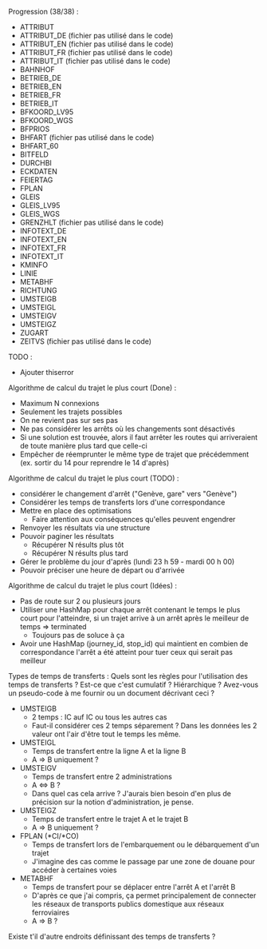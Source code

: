 Progression (38/38) :
* ATTRIBUT
* ATTRIBUT_DE (fichier pas utilisé dans le code)
* ATTRIBUT_EN (fichier pas utilisé dans le code)
* ATTRIBUT_FR (fichier pas utilisé dans le code)
* ATTRIBUT_IT (fichier pas utilisé dans le code)
* BAHNHOF
* BETRIEB_DE
* BETRIEB_EN
* BETRIEB_FR
* BETRIEB_IT
* BFKOORD_LV95
* BFKOORD_WGS
* BFPRIOS
* BHFART (fichier pas utilisé dans le code)
* BHFART_60
* BITFELD
* DURCHBI
* ECKDATEN
* FEIERTAG
* FPLAN
* GLEIS
* GLEIS_LV95
* GLEIS_WGS
* GRENZHLT (fichier pas utilisé dans le code)
* INFOTEXT_DE
* INFOTEXT_EN
* INFOTEXT_FR
* INFOTEXT_IT
* KMINFO
* LINIE
* METABHF
* RICHTUNG
* UMSTEIGB
* UMSTEIGL
* UMSTEIGV
* UMSTEIGZ
* ZUGART
* ZEITVS (fichier pas utilisé dans le code)

TODO :
* Ajouter thiserror

Algorithme de calcul du trajet le plus court (Done) :
* Maximum N connexions
* Seulement les trajets possibles
* On ne revient pas sur ses pas
* Ne pas considérer les arrêts où les changements sont désactivés
* Si une solution est trouvée, alors il faut arrêter les routes qui arriveraient de toute manière plus tard que celle-ci
* Empêcher de réemprunter le même type de trajet que précédemment (ex. sortir du 14 pour reprendre le 14 d'après)

Algorithme de calcul du trajet le plus court (TODO) :
* considérer le changement d'arrêt ("Genève, gare" vers "Genève")
* Considérer les temps de transferts lors d'une correspondance
* Mettre en place des optimisations
    * Faire attention aux conséquences qu'elles peuvent engendrer
* Renvoyer les résultats via une structure
* Pouvoir paginer les résultats
    * Récupérer N résults plus tôt
    * Récupérer N résults plus tard
* Gérer le problème du jour d'après (lundi 23 h 59 - mardi 00 h 00)
* Pouvoir préciser une heure de départ ou d'arrivée

Algorithme de calcul du trajet le plus court (Idées) :
* Pas de route sur 2 ou plusieurs jours
* Utiliser une HashMap pour chaque arrêt contenant le temps le plus court pour l'atteindre, si un trajet arrive à un arrêt après le meilleur de temps => terminated
    * Toujours pas de soluce à ça
* Avoir une HashMap (journey_id, stop_id) qui maintient en combien de correspondance l'arrêt a été atteint pour tuer ceux qui serait pas meilleur


Types de temps de transferts :
Quels sont les règles pour l'utilisation des temps de transferts ? Est-ce que c'est cumulatif ? Hiérarchique ? Avez-vous un pseudo-code à me fournir ou un document décrivant ceci ?

* UMSTEIGB
    * 2 temps : IC auf IC ou tous les autres cas
    * Faut-il considérer ces 2 temps séparement ? Dans les données les 2 valeur ont l'air d'être tout le temps les même.
* UMSTEIGL
    * Temps de transfert entre la ligne A et la ligne B
    * A => B uniquement ?
* UMSTEIGV
    * Temps de transfert entre 2 administrations
    * A <=> B ?
    * Dans quel cas cela arrive ?  J'aurais bien besoin d'en plus de précision sur la notion d'administration, je pense.
* UMSTEIGZ
    * Temps de transfert entre le trajet A et le trajet B
    * A => B uniquement ?
* FPLAN (\*CI/\*CO)
    * Temps de transfert lors de l'embarquement ou le débarquement d'un trajet
    * J'imagine des cas comme le passage par une zone de douane pour accéder à certaines voies
* METABHF
    * Temps de transfert pour se déplacer entre l'arrêt A et l'arrêt B
    * D'après ce que j'ai compris, ça permet principalement de connecter les réseaux de transports publics domestique aux réseaux ferroviaires
    * A => B ?

Existe t'il d'autre endroits définissant des temps de transferts ?
